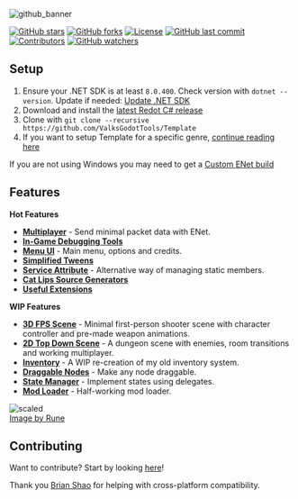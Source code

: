 ![github_banner](https://github.com/user-attachments/assets/8c996dc4-2ef8-4ea5-9b22-66a49ebb532a)

[![GitHub stars](https://img.shields.io/github/stars/ValksGodotTools/Template?style=flat&labelColor=1a1a1a&color=ff6600)](https://github.com/ValksGodotTools/Template/stargazers)
[![GitHub forks](https://img.shields.io/github/forks/ValksGodotTools/Template?style=flat&labelColor=1a1a1a&color=ff6600)](https://github.com/ValksGodotTools/Template/network)
[![License](https://img.shields.io/github/license/ValksGodotTools/Template?style=flat&labelColor=1a1a1a&color=ff6600)](https://github.com/ValksGodotTools/Template/blob/main/LICENSE)
[![GitHub last commit](https://img.shields.io/github/last-commit/ValksGodotTools/Template?style=flat&labelColor=1a1a1a&color=ff6600)](https://github.com/ValksGodotTools/Template/commits/main)
[![Contributors](https://img.shields.io/github/contributors/ValksGodotTools/Template?style=flat&labelColor=1a1a1a&color=ff6600)](https://github.com/ValksGodotTools/Template/graphs/contributors)
[![GitHub watchers](https://img.shields.io/github/watchers/ValksGodotTools/Template?style=flat&labelColor=1a1a1a&color=ff6600)](https://github.com/ValksGodotTools/Template/watchers)

## Setup
1. Ensure your .NET SDK is at least `8.0.400`. Check version with `dotnet --version`. Update if needed: [Update .NET SDK](https://dotnet.microsoft.com/download)
2. Download and install the [latest Redot C# release](https://www.redotengine.org/)
3. Clone with `git clone --recursive https://github.com/ValksGodotTools/Template`
4. If you want to setup Template for a specific genre, [continue reading here](https://github.com/ValksGodotTools/Template/wiki/Setting-up-Template-for-a-Specific-Genre)

If you are not using Windows you may need to get a [Custom ENet build](https://github.com/ValksGodotTools/Template/wiki/Custom-ENet-Builds)

## Features
**Hot Features**
- **[Multiplayer](https://github.com/ValksGodotTools/Template/wiki/Multiplayer)** - Send minimal packet data with ENet.
- **[In-Game Debugging Tools](https://github.com/ValksGodotTools/Template/wiki/In%E2%80%90Game-Debugging)**
- **[Menu UI](https://github.com/ValksGodotTools/Template/wiki/Menu-UI)** - Main menu, options and credits.
- **[Simplified Tweens](https://github.com/ValksGodotTools/Template/wiki/Simplified-Tweens)**
- **[Service Attribute](https://github.com/ValksGodotTools/Template/wiki/Services)** - Alternative way of managing static members.
- **[Cat Lips Source Generators](https://github.com/ValksGodotTools/Template/wiki/Source-Generators)**
- **[Useful Extensions](https://github.com/ValksGodotTools/Template/wiki/Extensions)**

**WIP Features**
- **[3D FPS Scene](https://github.com/ValksGodotTools/Template/wiki/3D-FPS)** - Minimal first-person shooter scene with character controller and pre-made weapon animations.
- **[2D Top Down Scene](https://github.com/ValksGodotTools/Template/wiki/2D-Top-Down)** - A dungeon scene with enemies, room transitions and working multiplayer.
- **[Inventory](https://github.com/ValksGodotTools/Template/wiki/Inventory)** - A WIP re-creation of my old inventory system.
- **[Draggable Nodes](https://github.com/ValksGodotTools/Template/wiki/Draggable-Nodes)** - Make any node draggable.
- **[State Manager](https://github.com/ValksGodotTools/Template/wiki/State-Manager)** - Implement states using delegates.
- **[Mod Loader](https://github.com/ValksGodotTools/Template/wiki/Mod-Loader)** - Half-working mod loader.

![scaled](https://github.com/user-attachments/assets/290b9825-7c10-4a91-aca4-278aa555b6df)  
[Image by Rune](https://www.pixiv.net/en/users/25170019)

## Contributing

Want to contribute? Start by looking [here](https://github.com/ValksGodotTools/Template/wiki/Contributing)!

Thank you [Brian Shao](https://github.com/cydq) for helping with cross-platform compatibility.
